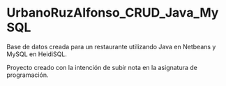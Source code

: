 # UrbanoRuzAlfonso_CRUD_Java_MySQL

Base de datos creada para un restaurante utilizando Java en Netbeans y MySQL en HeidiSQL.

Proyecto creado con la intención de subir nota en la asignatura de programación.
